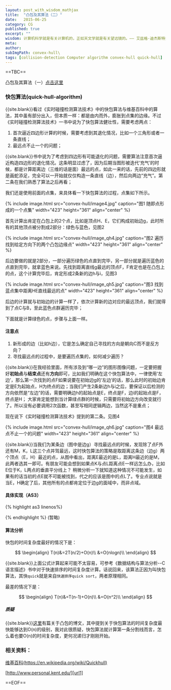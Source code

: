 ```yaml
---
layout: post_with_wisdom_mathjax
title:  "凸包及其算法（二）"
date:   2015-06-25
category: CG
published: true
excerpt: ""
wisdom: 计算机科学就是有关计算机的，正如天文学就是有关望远镜的。—— 艾兹格·迪杰斯特拉（Edsger W. Dijkstra），荷兰计算机科学家，最短路径算法提出者
meta: 
author: 
subImgPath: convex-hull\
tags: [collision-detection Computer algorithm convex-hull quick-hull]
---
```

==TBC==

凸包及其算法（一）[点击这里][urlpre]

### 快包算法(quick-hull-algorithm)

{{site.blank}}看过《实时碰撞检测算法技术》中的快包算法与维基百科中的算法，其中虽有部分出入，但本质一样：都是由内而外，膨胀到点集的边缘。不过《实时碰撞检测算法技术》一书中说为了快包算法健壮性，需要考虑两点：

1. 首次逼近四边形计算的时候，需要考虑到其退化情况，比如一个三角形或者一条直线；
2. 最远点不止一个的问题；

{{site.blank}}书中说为了考虑到四边形有可能退化的问题，需要算法注意首次逼近构造四边形的退化情况。这条明显过虑了，因为后期当图形被迭代‘充气’的时候，都是计算距离边（三维的话是面）最远的点，如此一来的话，先前的四边形就是画蛇添足，完全可以一开始就仅仅构造一条直线（边），然后向两边“充气”。第二条在我们熟悉了算法之后再看；

我们还是使用前面的点集，来具体看一下快包算法的过程，点集如下所示。

{% include image.html src="convex-hull/image4.jpg" caption="图1 随即点形成的一个点集" width="423" height="361" align="center" %}

首先计算出肯定在凸包上的2个点，比如是顶点H、E，它们构成初始边g，此时所有的其他顶点被分割成2部分：绿色与蓝色，见图2

{% include image.html src="convex-hull/image_qh4.jpg" caption="图2 遍历找到给定方向下的两个凸包边缘点" width="423" height="361" align="center" %}

后边要做的就是2部分，一部分遍历绿色的点直到完毕，另一部分就是遍历蓝色的点直到完毕，就拿蓝色来说。先找到距离直线g最远的顶点F，F肯定也是在凸包上的点，这个计算完毕后，肯定形成2条新的边h与i，见图3

{% include image.html src="convex-hull/image_qh5.jpg" caption="图3 找到蓝点集中距离HE直线最远的点" width="423" height="361" align="center" %}

后边的计算就与初始边的计算一样了，依次计算新的边对应的最远顶点，我们就得到了点C与B，至此蓝色点群遍历完毕；

下面就是计算绿色的点，步骤与上面一样。

#### 注意点

1. 新形成的边（比如h边），它是怎么确定自己寻找的方向是朝向C而不是反方向？
2. 寻找最远点的过程中，是要遍历点集的，如何减少遍历？

{{site.blank}}在我经验里面，所有涉及到“哪一边”的图形图像问题，一定要把握好**初始点**与**结束点**还有**方向**即可，比如我们明确在这个快包算法中，一律使用‘左边’，那么第一次找到的点F如果说要在初始边g的‘左边’的话，那么此时的初始边肯定是E为起始点，H为终点的边；当我们产生2条新边h与i之后，要保证以后检测的方向依然是“左边”的话，需要明确边h的起始点是E，终点是F，边i的起始点是F，终点是H；
大家肯定能想到当计算绿点群的时候，只需要将初始边方向改变就行了。所以没有必要调用2次函数，甚至写相同逻辑两边，当然这不是重点；

现在说下《实时碰撞检测算法技术》提到的第二条。见图4

{% include image.html src="convex-hull/image_qh6.jpg" caption="图4 最远点不止一个的问题" width="423" height="361" align="center" %}

{{site.blank}}当我们为某条边（图中是边g）寻找最远点的时候，发现除了点F外还有M，K，L这三个点并驾最远，这时快包算法的策略是取距离这条边（边g）两个顶点（E，H）最近的点，从图中看出，距离E最近的是L，距离H最近的是M，此两者选其一即可。有朋友可能会想到如果点K与点L距离点E一样远怎么办，比如E位于K，L两点的垂直平分线上？
稍微分析一下就知道这种情况不可能发生，如果有的话当初的点E就不可能被找到，代之的应该是图中的点L了。专业点说就是当E，H确定了后，其他所有的点都肯定位于边g的面域中，而非点域。

#### 具体实现（AS3）

{% highlight as3 linenos%}

{% endhighlight %}
(暂略)


#### 算法分析
快包的时间复杂度最好的情况下是：

$$
\begin{align}
T(n)&=2T(n/2)+O(n)\\
&=O(nlogn)\\
\end{align}
$$

{{site.blank}}上面公式计算起来可能不太容易，可参考《数据结构与算法分析--C语言描述》书中对于快速排序的时间复杂度计算。话说回来，该算法正因为叫快包算法，其快`quick`就是来自`快速排序quick sort`，两者原理相同。

最差的情况下是：

$$
\begin{align}
T(n)&=T(n-1)+O(n)\\
&=O(n^2)\\
\end{align}
$$


##### 质疑
{{site.blank}}[这里][url2]有篇关于凸包的博文，其中提到关于快包算法的时间复杂度最快能够达到O(n)的级别，我对此很质疑，快包算法就计算第一条分割线而言，怎么着也要O(n)的时间复杂度，更何况递归才刚刚开始。


### 相关资料：

[维基百科(https://en.wikipedia.org/wiki/Quickhull)][url_wiki_quickhull]

[http://www.personal.kent.edu/][url1]

==EOF==

[url_wiki_quickhull]:https://en.wikipedia.org/wiki/Quickhull
[urlpre]:http://www.zspark.net/jekyll/cg/2015/06/25/convex-hull-1.html
[url1]:http://www.personal.kent.edu/~rmuhamma/Compgeometry/MyCG/ConvexHull/quickHull.htm
[url2]:http://www.cnblogs.com/Booble/archive/2011/03/10/1980089.html




